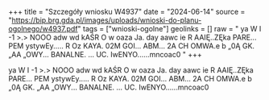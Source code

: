 +++
title = "Szczegóły wniosku W4937"
date = "2024-06-14"
source = "https://bip.brg.gda.pl/images/uploads/wnioski-do-planu-ogolnego/w4937.pdf"
tags = ["wnioski-ogolne"]
geolinks = []
raw = " ya W I -1 >.> NOOO adw wd kAŚR O w oaza Ja. day aawc ie R AAIĘ..ZĘka PARE... PEM ystywEy..... R Oz KAYA. 02M GOI... ABM... 2A CH OMWA.e b „0Ą GK. „AA „OWY... BANALNE. ... UC. IwENYO......mncoac0 "
+++


ya W I -1 >.> NOOO adw wd kAŚR O
w
oaza
Ja. day aawc ie R AAIĘ..ZĘka PARE... PEM ystywEy.....
R Oz KAYA. 02M GOI... ABM... 2A CH OMWA.e b
„0Ą GK. „AA „OWY... BANALNE. ... UC. IwENYO......mncoac0



